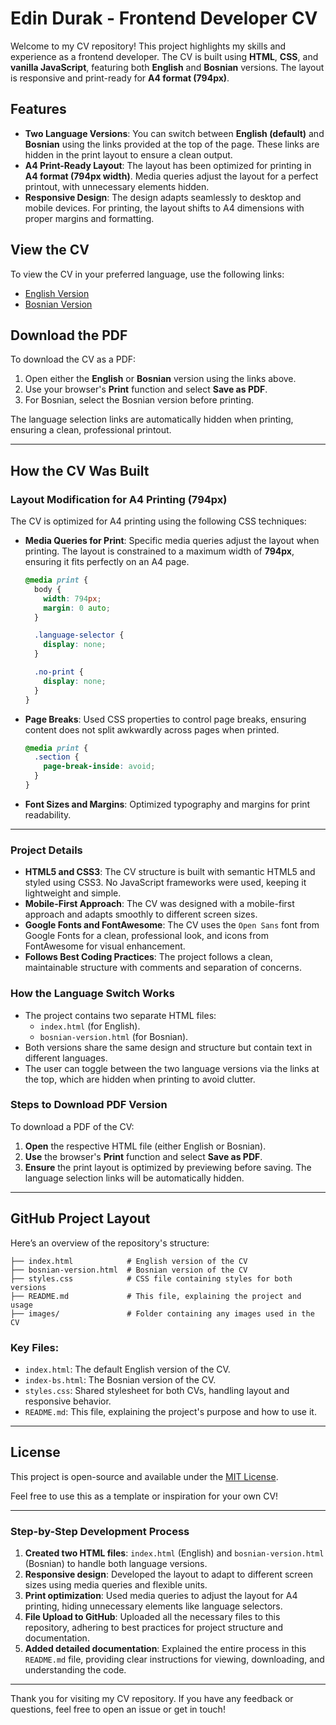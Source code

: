# Edin Durak - Frontend Developer CV

Welcome to my CV repository! This project highlights my skills and experience as a frontend developer. The CV is built using **HTML**, **CSS**, and **vanilla JavaScript**, featuring both **English** and **Bosnian** versions. The layout is responsive and print-ready for **A4 format (794px)**.

## Features
- **Two Language Versions**: You can switch between **English (default)** and **Bosnian** using the links provided at the top of the page. These links are hidden in the print layout to ensure a clean output.
- **A4 Print-Ready Layout**: The layout has been optimized for printing in **A4 format (794px width)**. Media queries adjust the layout for a perfect printout, with unnecessary elements hidden.
- **Responsive Design**: The design adapts seamlessly to desktop and mobile devices. For printing, the layout shifts to A4 dimensions with proper margins and formatting.

## View the CV
To view the CV in your preferred language, use the following links:
- [English Version](./index.html)
- [Bosnian Version](./bosnian-version.html)

## Download the PDF
To download the CV as a PDF:
1. Open either the **English** or **Bosnian** version using the links above.
2. Use your browser's **Print** function and select **Save as PDF**.
3. For Bosnian, select the Bosnian version before printing.

The language selection links are automatically hidden when printing, ensuring a clean, professional printout.

---

## How the CV Was Built

### Layout Modification for A4 Printing (794px)
The CV is optimized for A4 printing using the following CSS techniques:
- **Media Queries for Print**: Specific media queries adjust the layout when printing. The layout is constrained to a maximum width of **794px**, ensuring it fits perfectly on an A4 page.
  
  ```css
  @media print {
    body {
      width: 794px;
      margin: 0 auto;
    }

    .language-selector {
      display: none;
    }

    .no-print {
      display: none;
    }
  }
  ```

- **Page Breaks**: Used CSS properties to control page breaks, ensuring content does not split awkwardly across pages when printed.

  ```css
  @media print {
    .section {
      page-break-inside: avoid;
    }
  }
  ```

- **Font Sizes and Margins**: Optimized typography and margins for print readability.

---

### Project Details
- **HTML5 and CSS3**: The CV structure is built with semantic HTML5 and styled using CSS3. No JavaScript frameworks were used, keeping it lightweight and simple.
- **Mobile-First Approach**: The CV was designed with a mobile-first approach and adapts smoothly to different screen sizes.
- **Google Fonts and FontAwesome**: The CV uses the `Open Sans` font from Google Fonts for a clean, professional look, and icons from FontAwesome for visual enhancement.
- **Follows Best Coding Practices**: The project follows a clean, maintainable structure with comments and separation of concerns.

### How the Language Switch Works
- The project contains two separate HTML files:
  - `index.html` (for English).
  - `bosnian-version.html` (for Bosnian).
- Both versions share the same design and structure but contain text in different languages.
- The user can toggle between the two language versions via the links at the top, which are hidden when printing to avoid clutter.

### Steps to Download PDF Version
To download a PDF of the CV:
1. **Open** the respective HTML file (either English or Bosnian).
2. **Use** the browser's **Print** function and select **Save as PDF**.
3. **Ensure** the print layout is optimized by previewing before saving. The language selection links will be automatically hidden.

---

## GitHub Project Layout
Here’s an overview of the repository's structure:

```
├── index.html            # English version of the CV
├── bosnian-version.html  # Bosnian version of the CV
├── styles.css            # CSS file containing styles for both versions
├── README.md             # This file, explaining the project and usage
├── images/               # Folder containing any images used in the CV
```

### Key Files:
- `index.html`: The default English version of the CV.
- `index-bs.html`: The Bosnian version of the CV.
- `styles.css`: Shared stylesheet for both CVs, handling layout and responsive behavior.
- `README.md`: This file, explaining the project's purpose and how to use it.

---

## License
This project is open-source and available under the [MIT License](./LICENSE).

Feel free to use this as a template or inspiration for your own CV!

---

### Step-by-Step Development Process
1. **Created two HTML files**: `index.html` (English) and `bosnian-version.html` (Bosnian) to handle both language versions.
2. **Responsive design**: Developed the layout to adapt to different screen sizes using media queries and flexible units.
3. **Print optimization**: Used media queries to adjust the layout for A4 printing, hiding unnecessary elements like language selectors.
4. **File Upload to GitHub**: Uploaded all the necessary files to this repository, adhering to best practices for project structure and documentation.
5. **Added detailed documentation**: Explained the entire process in this `README.md` file, providing clear instructions for viewing, downloading, and understanding the code.

---

Thank you for visiting my CV repository. If you have any feedback or questions, feel free to open an issue or get in touch!



